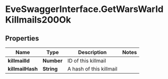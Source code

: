 # EveSwaggerInterface.GetWarsWarIdKillmails200Ok

## Properties
Name | Type | Description | Notes
------------ | ------------- | ------------- | -------------
**killmailId** | **Number** | ID of this killmail | 
**killmailHash** | **String** | A hash of this killmail | 


